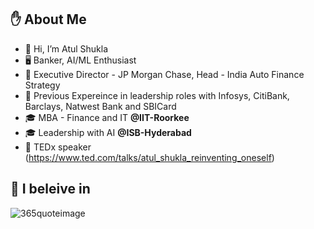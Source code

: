 ## ✋ About Me
- 👋 Hi, I’m Atul Shukla
- 🖥 Banker, AI/ML Enthusiast
- 💼 Executive Director - JP Morgan Chase, Head - India Auto Finance Strategy
- 💼 Previous Expereince in leadership roles with Infosys, CitiBank, Barclays, Natwest Bank and SBICard 
- 🎓 MBA - Finance and IT **@IIT-Roorkee**
- 🎓 Leadership with AI **@ISB-Hyderabad** 
- 💬 TEDx speaker (https://www.ted.com/talks/atul_shukla_reinventing_oneself)

## 🤠 I beleive in
![365quoteimage](https://github.com/user-attachments/assets/a3ed93f6-861a-4045-94e2-2762e69f33b6)

<!---
atul-shukla1/atul-shukla1 is a ✨ special ✨ repository because its `README.md` (this file) appears on your GitHub profile.
You can click the Preview link to take a look at your changes.
--->
